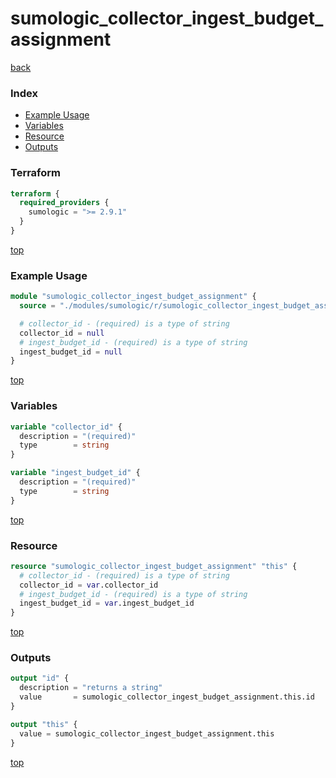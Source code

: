 # sumologic_collector_ingest_budget_assignment

[back](../sumologic.md)

### Index

- [Example Usage](#example-usage)
- [Variables](#variables)
- [Resource](#resource)
- [Outputs](#outputs)

### Terraform

```terraform
terraform {
  required_providers {
    sumologic = ">= 2.9.1"
  }
}
```

[top](#index)

### Example Usage

```terraform
module "sumologic_collector_ingest_budget_assignment" {
  source = "./modules/sumologic/r/sumologic_collector_ingest_budget_assignment"

  # collector_id - (required) is a type of string
  collector_id = null
  # ingest_budget_id - (required) is a type of string
  ingest_budget_id = null
}
```

[top](#index)

### Variables

```terraform
variable "collector_id" {
  description = "(required)"
  type        = string
}

variable "ingest_budget_id" {
  description = "(required)"
  type        = string
}
```

[top](#index)

### Resource

```terraform
resource "sumologic_collector_ingest_budget_assignment" "this" {
  # collector_id - (required) is a type of string
  collector_id = var.collector_id
  # ingest_budget_id - (required) is a type of string
  ingest_budget_id = var.ingest_budget_id
}
```

[top](#index)

### Outputs

```terraform
output "id" {
  description = "returns a string"
  value       = sumologic_collector_ingest_budget_assignment.this.id
}

output "this" {
  value = sumologic_collector_ingest_budget_assignment.this
}
```

[top](#index)